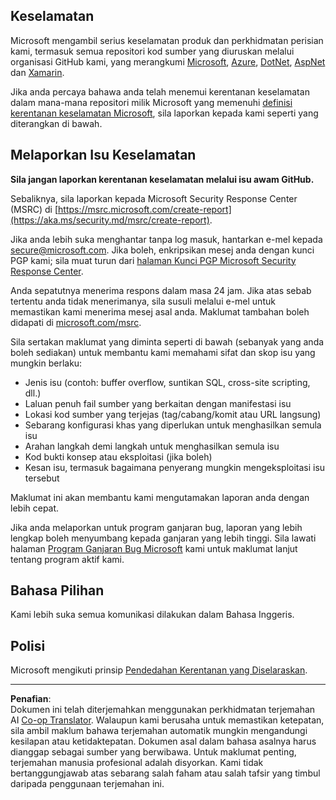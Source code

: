 <!--
CO_OP_TRANSLATOR_METADATA:
{
  "original_hash": "57f14126c1c6add76b3aef3844dfe4e3",
  "translation_date": "2025-09-04T01:01:59+00:00",
  "source_file": "SECURITY.md",
  "language_code": "ms"
}
-->
## Keselamatan

Microsoft mengambil serius keselamatan produk dan perkhidmatan perisian kami, termasuk semua repositori kod sumber yang diuruskan melalui organisasi GitHub kami, yang merangkumi [Microsoft](https://github.com/Microsoft), [Azure](https://github.com/Azure), [DotNet](https://github.com/dotnet), [AspNet](https://github.com/aspnet) dan [Xamarin](https://github.com/xamarin).

Jika anda percaya bahawa anda telah menemui kerentanan keselamatan dalam mana-mana repositori milik Microsoft yang memenuhi [definisi kerentanan keselamatan Microsoft](https://aka.ms/security.md/definition), sila laporkan kepada kami seperti yang diterangkan di bawah.

## Melaporkan Isu Keselamatan

**Sila jangan laporkan kerentanan keselamatan melalui isu awam GitHub.**

Sebaliknya, sila laporkan kepada Microsoft Security Response Center (MSRC) di [https://msrc.microsoft.com/create-report](https://aka.ms/security.md/msrc/create-report).

Jika anda lebih suka menghantar tanpa log masuk, hantarkan e-mel kepada [secure@microsoft.com](mailto:secure@microsoft.com). Jika boleh, enkripsikan mesej anda dengan kunci PGP kami; sila muat turun dari [halaman Kunci PGP Microsoft Security Response Center](https://aka.ms/security.md/msrc/pgp).

Anda sepatutnya menerima respons dalam masa 24 jam. Jika atas sebab tertentu anda tidak menerimanya, sila susuli melalui e-mel untuk memastikan kami menerima mesej asal anda. Maklumat tambahan boleh didapati di [microsoft.com/msrc](https://www.microsoft.com/msrc).

Sila sertakan maklumat yang diminta seperti di bawah (sebanyak yang anda boleh sediakan) untuk membantu kami memahami sifat dan skop isu yang mungkin berlaku:

  * Jenis isu (contoh: buffer overflow, suntikan SQL, cross-site scripting, dll.)
  * Laluan penuh fail sumber yang berkaitan dengan manifestasi isu
  * Lokasi kod sumber yang terjejas (tag/cabang/komit atau URL langsung)
  * Sebarang konfigurasi khas yang diperlukan untuk menghasilkan semula isu
  * Arahan langkah demi langkah untuk menghasilkan semula isu
  * Kod bukti konsep atau eksploitasi (jika boleh)
  * Kesan isu, termasuk bagaimana penyerang mungkin mengeksploitasi isu tersebut

Maklumat ini akan membantu kami mengutamakan laporan anda dengan lebih cepat.

Jika anda melaporkan untuk program ganjaran bug, laporan yang lebih lengkap boleh menyumbang kepada ganjaran yang lebih tinggi. Sila lawati halaman [Program Ganjaran Bug Microsoft](https://aka.ms/security.md/msrc/bounty) kami untuk maklumat lanjut tentang program aktif kami.

## Bahasa Pilihan

Kami lebih suka semua komunikasi dilakukan dalam Bahasa Inggeris.

## Polisi

Microsoft mengikuti prinsip [Pendedahan Kerentanan yang Diselaraskan](https://aka.ms/security.md/cvd).

---

**Penafian**:  
Dokumen ini telah diterjemahkan menggunakan perkhidmatan terjemahan AI [Co-op Translator](https://github.com/Azure/co-op-translator). Walaupun kami berusaha untuk memastikan ketepatan, sila ambil maklum bahawa terjemahan automatik mungkin mengandungi kesilapan atau ketidaktepatan. Dokumen asal dalam bahasa asalnya harus dianggap sebagai sumber yang berwibawa. Untuk maklumat penting, terjemahan manusia profesional adalah disyorkan. Kami tidak bertanggungjawab atas sebarang salah faham atau salah tafsir yang timbul daripada penggunaan terjemahan ini.